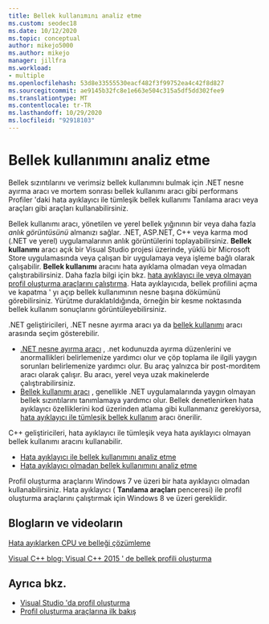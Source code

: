 ```yaml
---
title: Bellek kullanımını analiz etme
ms.custom: seodec18
ms.date: 10/12/2020
ms.topic: conceptual
author: mikejo5000
ms.author: mikejo
manager: jillfra
ms.workload:
- multiple
ms.openlocfilehash: 53d8e33555530eacf482f3f99752ea4c42f8d827
ms.sourcegitcommit: ae9145b32fc8e1e663e504c315a5df5dd302fee9
ms.translationtype: MT
ms.contentlocale: tr-TR
ms.lasthandoff: 10/29/2020
ms.locfileid: "92918103"
---
```

# <a name="analyze-memory-usage"></a>Bellek kullanımını analiz etme

Bellek sızıntılarını ve verimsiz bellek kullanımını bulmak için .NET nesne ayırma aracı ve mortem sonrası bellek kullanımı aracı gibi performans Profiler 'daki hata ayıklayıcı ile tümleşik bellek kullanımı Tanılama aracı veya araçları gibi araçları kullanabilirsiniz.

Bellek kullanımı aracı, yönetilen ve yerel bellek yığınının bir veya daha fazla *anlık görüntüsünü* almanızı sağlar. .NET, ASP.NET, C++ veya karma mod (.NET ve yerel) uygulamalarının anlık görüntülerini toplayabilirsiniz. **Bellek kullanımı** aracı açık bir Visual Studio projesi üzerinde, yüklü bir Microsoft Store uygulamasında veya çalışan bir uygulamaya veya işleme bağlı olarak çalışabilir. **Bellek kullanımı** aracını hata ayıklama olmadan veya olmadan çalıştırabilirsiniz. Daha fazla bilgi için bkz. [hata ayıklayıcı ile veya olmayan profil oluşturma araçlarını çalıştırma](../profiling/running-profiling-tools-with-or-without-the-debugger.md). Hata ayıklayıcıda, bellek profilini açma ve kapatma ' yı açıp bellek kullanımının nesne başına dökümünü görebilirsiniz. Yürütme duraklatıldığında, örneğin bir kesme noktasında bellek kullanım sonuçlarını görüntüleyebilirsiniz.

.NET geliştiricileri, .NET nesne ayırma aracı ya da [bellek kullanımı](../profiling/memory-usage.md) aracı arasında seçim gösterebilir.

- [.NET nesne ayırma aracı](../profiling/dotnet-alloc-tool.md) , .net kodunuzda ayırma düzenlerini ve anormallikleri belirlemenize yardımcı olur ve çöp toplama ile ilgili yaygın sorunları belirlemenize yardımcı olur. Bu araç yalnızca bir post-mordıtem aracı olarak çalışır. Bu aracı, yerel veya uzak makinelerde çalıştırabilirsiniz.
- [Bellek kullanımı aracı](../profiling/memory-usage-without-debugging2.md) , genellikle .NET uygulamalarında yaygın olmayan bellek sızıntılarını tanımlamaya yardımcı olur. Bellek denetlenirken hata ayıklayıcı özelliklerini kod üzerinden atlama gibi kullanmanız gerekiyorsa, [hata ayıklayıcı ile tümleşik bellek kullanım](../profiling/memory-usage.md) aracı önerilir.

C++ geliştiricileri, hata ayıklayıcı ile tümleşik veya hata ayıklayıcı olmayan bellek kullanımı aracını kullanabilir.

- [Hata ayıklayıcı ile bellek kullanımını analiz etme](../profiling/memory-usage.md)
- [Hata ayıklayıcı olmadan bellek kullanımını analiz etme](../profiling/memory-usage-without-debugging2.md)

Profil oluşturma araçlarını Windows 7 ve üzeri bir hata ayıklayıcı olmadan kullanabilirsiniz. Hata ayıklayıcı ( **Tanılama araçları** penceresi) ile profil oluşturma araçlarını çalıştırmak için Windows 8 ve üzeri gereklidir.

## <a name="blogs-and-videos"></a>Blogların ve videoların

[Hata ayıklarken CPU ve belleği çözümleme](https://devblogs.microsoft.com/visualstudio/analyze-cpu-memory-while-debugging/)

[Visual C++ blog: Visual C++ 2015 ' de bellek profili oluşturma](https://devblogs.microsoft.com/cppblog/memory-profiling-in-visual-c-2015/)

## <a name="see-also"></a>Ayrıca bkz.

- [Visual Studio 'da profil oluşturma](../profiling/index.yml)
- [Profil oluşturma araçlarına ilk bakış](../profiling/profiling-feature-tour.md)
